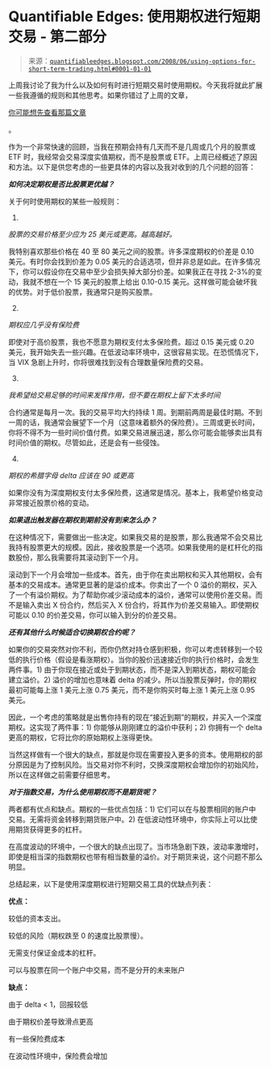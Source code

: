 <!--yml

类别：未分类

date: 2024-05-18 08:13:45

-->

# Quantifiable Edges: 使用期权进行短期交易 - 第二部分

> 来源：[`quantifiableedges.blogspot.com/2008/06/using-options-for-short-term-trading.html#0001-01-01`](http://quantifiableedges.blogspot.com/2008/06/using-options-for-short-term-trading.html#0001-01-01)

上周我讨论了我为什么以及如何有时进行短期交易时使用期权。今天我将就此扩展一些我遵循的规则和其他思考。如果你错过了上周的文章，

[你可能想先查看那篇文章](http://quantifiableedges.blogspot.com/2008/06/options-for-short-term-trading-why-and.html)

。

作为一个非常快速的回顾，当我在预期会持有几天而不是几周或几个月的股票或 ETF 时，我经常会交易深度实值期权，而不是股票或 ETF。上周已经概述了原因和方法。以下是供您考虑的一些更具体的内容以及我对收到的几个问题的回答：

***如何决定期权是否比股票更优越？***

关于何时使用期权的某些一般规则：

1)

*股票的交易价格至少应为 25 美元或更高。越高越好。*

我特别喜欢那些价格在 40 至 80 美元之间的股票。许多深度期权的价差是 0.10 美元。有时你会找到价差为 0.05 美元的合适选项，但并非总是如此。在许多情况下，你可以假设你在交易中至少会损失掉大部分价差。如果我正在寻找 2-3%的变动，我就不想在一个 15 美元的股票上给出 0.10-0.15 美元。这样做可能会破坏我的优势。对于低价股票，我通常只是购买股票。

2)

*期权应几乎没有保险费*

即使对于高价股票，我也不愿意为期权支付太多保险费。超过 0.15 美元或 0.20 美元，我开始失去一些兴趣。在低波动率环境中，这很容易实现。在恐慌情况下，当 VIX 急剧上升时，你将很难找到没有合理数量保险费的交易。

3)

*我希望给交易足够的时间来发挥作用，但不要在期权上留下太多时间*

合约通常是每月一次。我的交易平均大约持续 1 周。到期前两周是最佳时期。不到一周的话，我通常会展望下一个月（这意味着额外的保险费）。三周或更长时间，你将不得不为一些时间价值付费。如果交易进展迅速，那么你可能会能够卖出具有时间价值的期权。尽管如此，还是会有一些侵蚀。

4)

*期权的希腊字母 delta 应该在 90 或更高*

如果你没有为深度期权支付太多保险费，这通常是情况。基本上，我希望价格变动非常接近股票价格的变动。

***如果退出触发器在期权到期前没有到来怎么办？***

在这种情况下，需要做出一些决定。如果我交易的是股票，那么我通常不会交易比我持有股票更大的规模。因此，接收股票是一个选项。如果我使用的是杠杆化的指数股份，那么我需要将其滚动到下一个月。

滚动到下一个月会增加一些成本。首先，由于你在卖出期权和买入其他期权，会有基本的交易成本。通常更显著的是溢价成本。你卖出了一个 0 溢价的期权，买入了一个有溢价期权。为了帮助你减少滚动成本的溢价，通常可以使用价差交易。而不是输入卖出 X 份合约，然后买入 X 份合约，将其作为价差交易输入。即使期权可能以 0.10 的价差交易，你可以输入到分的价差交易。

***还有其他什么时候适合切换期权合约呢？***

如果你的交易突然对你不利，而你仍然对持仓感到积极，你可以考虑转移到一个较低的执行价格（假设是看涨期权）。当你的股价迅速接近你的执行价格时，会发生两件事。1) 由于你现在接近或处于到期状态，而不是深入到期状态，期权可能会建立溢价。2) 溢价的增加也意味着 delta 的减少。所以当股票反弹时，你的期权最初可能每上涨 1 美元上涨 0.75 美元，而不是你购买时每上涨 1 美元上涨 0.95 美元。

因此，一个考虑的策略就是出售你持有的现在“接近到期”的期权，并买入一个深度期权。这实现了两件事：1) 你能够从刚刚建立的溢价中获利；2) 你拥有一个 delta 更高的期权，它将比你的原始期权上涨得更快。

当然这样做有一个很大的缺点，那就是你现在需要投入更多的资本。使用期权的部分原因是为了控制风险。当交易对你不利时，交换深度期权会增加你的初始风险，所以在这样做之前需要仔细思考。

***对于指数交易，为什么使用期权而不是期货呢？***

两者都有优点和缺点。期权的一些优点包括：1) 它们可以在与股票相同的账户中交易。无需将资金转移到期货账户中。2) 在低波动性环境中，你实际上可以比使用期货获得更多的杠杆。

在高度波动的环境中，一个很大的缺点出现了。当市场急剧下跌，波动率激增时，即使是相当深的指数期权也带有相当数量的溢价。对于期货来说，这个问题不那么明显。

总结起来，以下是使用深度期权进行短期交易工具的优缺点列表：

**优点：**

较低的资本支出。

较低的风险（期权跌至 0 的速度比股票慢）。

无需支付保证金成本的杠杆。

可以与股票在同一个账户中交易，而不是分开的未来账户

**缺点：**

由于 delta < 1，回报较低

由于期权价差导致滑点更高

有一些保险费成本

在波动性环境中，保险费会增加
